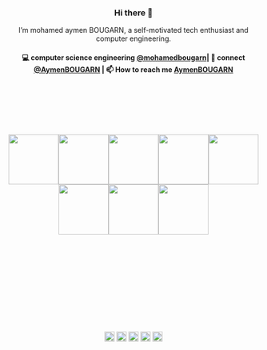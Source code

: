 <!---
mohamedbougarn/mohamedbougarn is a ✨ special ✨ repository because its `README.md` (this file) appears on your GitHub profile.
You can click the Preview link to take a look at your changes.
--->
<h3 align="center"> Hi there 👋</h3>

<p align="center">
I’m mohamed aymen BOUGARN, a self-motivated tech enthusiast and computer engineering.
</p>

<h4 align="center">
💻 computer science engineering <a href="https://github.com/mohamedbougarn">@mohamedbougarn</a>| 💬 connect <a href="https://twitter.com/AymenBOUGARN">@AymenBOUGARN</a> | 📫 How to reach me <a href="https://mail.google.com/mail/u/0/#inbox?compose=GTvVlcSDbSFGrVVLdFGbjprrxhfsKNSmZkqtzwwpVdWzThLMnkfFGcPqwTLVXSHCrLSHDdzppKwhM"> AymenBOUGARN</a>
</h4>
<p  align="center">
<!--<a href="https://akasrai.github.io/">https://akasrai.github.io</a>-->
</p>
<br/>
<h3 align="center">
<br>
<br>
<p align="center">
  <img src="https://media3.giphy.com/media/ln7z2eWriiQAllfVcn/200w.webp" width="100"><img src="https://i.giphy.com/media/LMt9638dO8dftAjtco/200.webp" width="100"><img src="https://media.giphy.com/media/kHlrPbN9zaoOo7KXDo/giphy.gif" width="100"><img src="https://i.giphy.com/media/VgGthkhUvGgOit7Y9i/200.webp" width="100"><img src="https://i.giphy.com/media/KzJkzjggfGN5Py6nkT/200.webp" width="100"><img src="https://i.giphy.com/media/IdyAQJVN2kVPNUrojM/200.webp" width="100"><img src="https://media0.giphy.com/media/XEDIHHp3i8bVoEdxd7/giphy.gif" width="100"><img src="https://media.giphy.com/media/TLaDluUpSbCKsSskMm/giphy.gif" width="100"><br><br>
  <br>
</p>
<br>
<br>
<br>
<br>
<br>
<br>
<p align="center">
<a href="https://twitter.com/AymenBOUGARN" target="_blank"><img align="center" src="https://cdn.jsdelivr.net/npm/simple-icons@3.0.1/icons/twitter.svg" alt="dephraiim" height="20" width="20" /></a>
<a href="https://www.linkedin.com/in/mohamed-aymen-bougarn-567480165/" target="_blank"><img align="center" src="https://cdn.jsdelivr.net/npm/simple-icons@3.0.1/icons/linkedin.svg" alt="dephraiim" height="20" width="20" /></a>
<a href="https://www.instagram.com/aymen_bougarn9/" target="_blank"><img align="center" src="https://cdn.jsdelivr.net/npm/simple-icons@3.0.1/icons/instagram.svg" alt="dephraiim" height="20" width="20" /></a>
 <!--https://dev.to/dephraiim--> <a href="#" target="_blank"><img align="center" src="https://cdn.jsdelivr.net/npm/simple-icons@3.0.1/icons/dev-dot-to.svg" alt="dephraiim" height="20" width="20" /></a>
<a href="#" target="_blank"><img align="center" src="https://cdn.jsdelivr.net/npm/simple-icons@3.0.1/icons/stackoverflow.svg" alt="dephraiim" height="20" width="20" /></a>
</p>
<br>
  
  
</h3>

<!--<h3 align="center">
<img src="https://raw.githubusercontent.com/akasrai/akasrai/master/assets/stack-hills.png" alt="stacks"/>
</h3>-->
